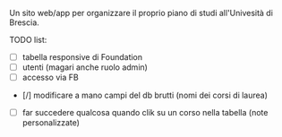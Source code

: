 Un sito web/app per organizzare il proprio piano di studi all'Univesità di Brescia.

TODO list:
- [ ] tabella responsive di Foundation
- [ ] utenti (magari anche ruolo admin)
- [ ] accesso via FB
- [/] modificare a mano campi del db brutti (nomi dei corsi di laurea)
- [ ] far succedere qualcosa quando clik su un corso nella tabella (note
  personalizzate)

